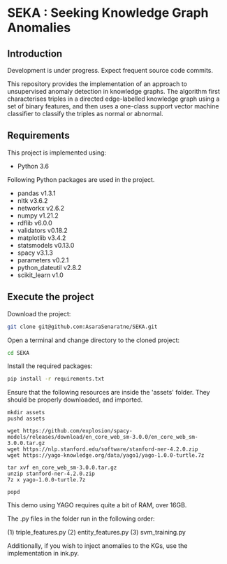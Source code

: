 # SEKA : Seeking Knowledge Graph Anomalies

## Introduction

Development is under progress. Expect frequent source code commits.

This repository provides the implementation of an approach to
unsupervised anomaly detection in knowledge graphs. The algorithm
first characterises triples in a directed edge-labelled knowledge
graph using a set of binary features, and then uses a one-class
support vector machine classifier to classify the triples as normal or
abnormal.

## Requirements

This project is implemented using:

* Python 3.6

Following Python packages are used in the project. 

* pandas v1.3.1
* nltk v3.6.2
* networkx v2.6.2
* numpy v1.21.2
* rdflib v6.0.0
* validators v0.18.2
* matplotlib v3.4.2
* statsmodels v0.13.0
* spacy v3.1.3
* parameters v0.2.1
* python_dateutil v2.8.2
* scikit_learn v1.0


## Execute the project

Download the project:

```bash
git clone git@github.com:AsaraSenaratne/SEKA.git
```

Open a terminal and change directory to the cloned project:

```bash
cd SEKA
```

Install the required packages:

```bash
pip install -r requirements.txt
```

Ensure that the following resources are inside the 'assets'
folder. They should be properly downloaded, and imported.

```
mkdir assets
pushd assets

wget https://github.com/explosion/spacy-models/releases/download/en_core_web_sm-3.0.0/en_core_web_sm-3.0.0.tar.gz
wget https://nlp.stanford.edu/software/stanford-ner-4.2.0.zip
wget https://yago-knowledge.org/data/yago1/yago-1.0.0-turtle.7z

tar xvf en_core_web_sm-3.0.0.tar.gz
unzip stanford-ner-4.2.0.zip
7z x yago-1.0.0-turtle.7z

popd
````

This demo using YAGO requires quite a bit of RAM, over 16GB.


The .py files in the folder run in the following order:

(1) triple_features.py
(2) entity_features.py
(3) svm_training.py

Additionally, if you wish to inject anomalies to the KGs, use the implementation in ink.py.
